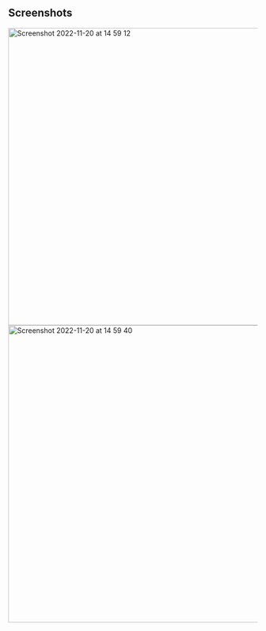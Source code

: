 Screenshots
---------------------

<img width="600" alt="Screenshot 2022-11-20 at 14 59 12" src="https://user-images.githubusercontent.com/88784785/202903431-47e21e22-efa0-4286-9404-4cc745ba4b24.png">
<img width="600" alt="Screenshot 2022-11-20 at 14 59 40" src="https://user-images.githubusercontent.com/88784785/202903433-42b20668-aa4a-4340-a264-5bed67ae32fb.png">

